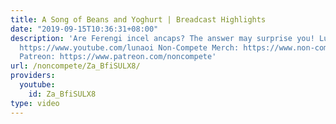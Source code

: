 ```yaml
---
title: A Song of Beans and Yoghurt | Breadcast Highlights
date: "2019-09-15T10:36:31+08:00"
description: 'Are Ferengi incel ancaps? The answer may surprise you! Luna''s channel:
  https://www.youtube.com/lunaoi Non-Compete Merch: https://www.non-compete.com/shop/
  Patreon: https://www.patreon.com/noncompete'
url: /noncompete/Za_BfiSULX8/
providers:
  youtube:
    id: Za_BfiSULX8
type: video
---
```


